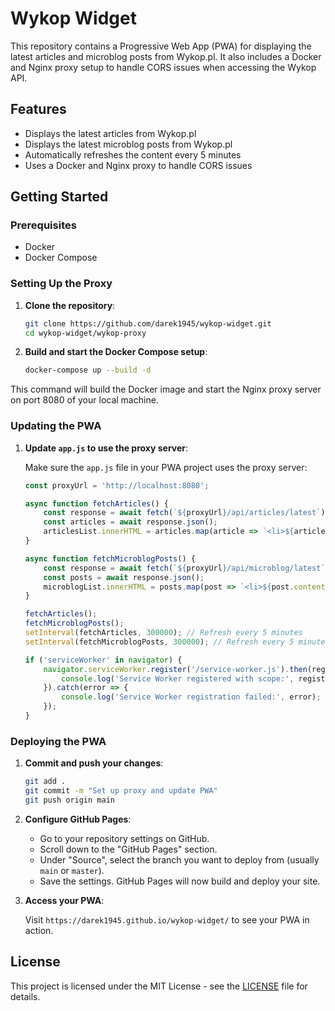 # Wykop Widget

This repository contains a Progressive Web App (PWA) for displaying the latest articles and microblog posts from Wykop.pl. It also includes a Docker and Nginx proxy setup to handle CORS issues when accessing the Wykop API.

## Features

- Displays the latest articles from Wykop.pl
- Displays the latest microblog posts from Wykop.pl
- Automatically refreshes the content every 5 minutes
- Uses a Docker and Nginx proxy to handle CORS issues

## Getting Started

### Prerequisites

- Docker
- Docker Compose

### Setting Up the Proxy

1. **Clone the repository**:

    ```bash
    git clone https://github.com/darek1945/wykop-widget.git
    cd wykop-widget/wykop-proxy
    ```

2. **Build and start the Docker Compose setup**:

    ```bash
    docker-compose up --build -d
    ```

This command will build the Docker image and start the Nginx proxy server on port 8080 of your local machine.

### Updating the PWA

1. **Update `app.js` to use the proxy server**:

    Make sure the `app.js` file in your PWA project uses the proxy server:

    ```javascript
    const proxyUrl = 'http://localhost:8080';

    async function fetchArticles() {
        const response = await fetch(`${proxyUrl}/api/articles/latest`);
        const articles = await response.json();
        articlesList.innerHTML = articles.map(article => `<li>${article.title}</li>`).join('');
    }

    async function fetchMicroblogPosts() {
        const response = await fetch(`${proxyUrl}/api/microblog/latest`);
        const posts = await response.json();
        microblogList.innerHTML = posts.map(post => `<li>${post.content}</li>`).join('');
    }

    fetchArticles();
    fetchMicroblogPosts();
    setInterval(fetchArticles, 300000); // Refresh every 5 minutes
    setInterval(fetchMicroblogPosts, 300000); // Refresh every 5 minutes

    if ('serviceWorker' in navigator) {
        navigator.serviceWorker.register('/service-worker.js').then(registration => {
            console.log('Service Worker registered with scope:', registration.scope);
        }).catch(error => {
            console.log('Service Worker registration failed:', error);
        });
    }
    ```

### Deploying the PWA

1. **Commit and push your changes**:

    ```bash
    git add .
    git commit -m "Set up proxy and update PWA"
    git push origin main
    ```

2. **Configure GitHub Pages**:

    - Go to your repository settings on GitHub.
    - Scroll down to the "GitHub Pages" section.
    - Under "Source", select the branch you want to deploy from (usually `main` or `master`).
    - Save the settings. GitHub Pages will now build and deploy your site.

3. **Access your PWA**:

    Visit `https://darek1945.github.io/wykop-widget/` to see your PWA in action.

## License

This project is licensed under the MIT License - see the [LICENSE](LICENSE) file for details.

